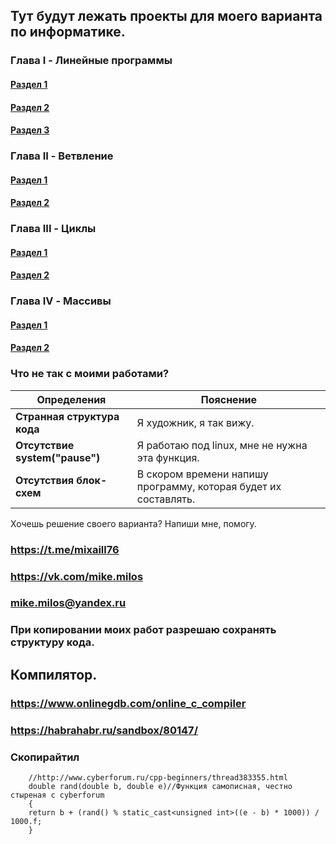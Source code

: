 ## Тут будут лежать проекты для моего варианта по информатике.

### Глава I - Линейные программы
#### [Раздел 1](./Section-1)
#### [Раздел 2](./Section-2)
#### [Раздел 3](./Section-3)

### Глава II - Ветвление
#### [Раздел 1](./Section-4)
#### [Раздел 2](./Section-5)

### Глава III - Циклы
#### [Раздел 1](./Section-6)
#### [Раздел 2](./Section-7)

### Глава IV - Массивы
#### [Раздел 1](./Section-8)
#### [Раздел 2](./Section-9)


### Что не так с моими работами?
Определения     | Пояснение
----------------|----------------------
**Странная структура кода**| Я художник, я так вижу.
**Отсутствие system("pause")**| Я работаю под linux, мне не нужна эта функция.
**Отсутствия блок-схем**| В скором времени напишу программу, которая будет их составлять.


Хочешь решение своего варианта?
Напиши мне, помогу. 

### https://t.me/mixaill76
### https://vk.com/mike.milos
### mike.milos@yandex.ru


### При копировании моих работ разрешаю сохранять структуру кода. 


## Компилятор. 
### https://www.onlinegdb.com/online_c_compiler
### https://habrahabr.ru/sandbox/80147/

### Скопирайтил
```
    //http://www.cyberforum.ru/cpp-beginners/thread383355.html
    double rand(double b, double e)//Функция самописная, честно стыреная с cyberforum
    {
    return b + (rand() % static_cast<unsigned int>((e - b) * 1000)) / 1000.f;   
    }
```